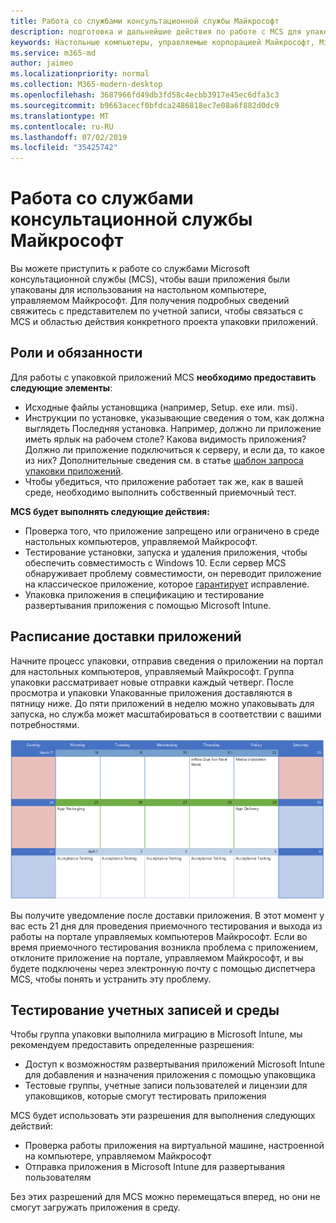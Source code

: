```yaml
---
title: Работа со службами консультационной службы Майкрософт
description: подготовка и дальнейшие действия по работе с MCS для упаковки приложений
keywords: Настольные компьютеры, управляемые корпорацией Майкрософт, Microsoft 365, служба, документация, приложения, MCS, упаковка
ms.service: m365-md
author: jaimeo
ms.localizationpriority: normal
ms.collection: M365-modern-desktop
ms.openlocfilehash: 3687966fd49db3fd58c4ecbb3917e45ec6dfa3c3
ms.sourcegitcommit: b9663acecf0bfdca2486818ec7e08a6f882d0dc9
ms.translationtype: MT
ms.contentlocale: ru-RU
ms.lasthandoff: 07/02/2019
ms.locfileid: "35425742"
---
```

# <a name="working-with-microsoft-consulting-services"></a>Работа со службами консультационной службы Майкрософт

Вы можете приступить к работе со службами Microsoft консультационной службы (MCS), чтобы ваши приложения были упакованы для использования на настольном компьютере, управляемом Майкрософт. Для получения подробных сведений свяжитесь с представителем по учетной записи, чтобы связаться с MCS и областью действия конкретного проекта упаковки приложений.

## <a name="roles-and-responsibilities"></a>Роли и обязанности

Для работы с упаковкой приложений MCS **необходимо предоставить следующие элементы**:

- Исходные файлы установщика (например, Setup. exe или. msi).
- Инструкции по установке, указывающие сведения о том, как должна выглядеть Последняя установка. Например, должно ли приложение иметь ярлык на рабочем столе? Какова видимость приложения? Должно ли приложение подключиться к серверу, и если да, то какое из них? Дополнительные сведения см. в статье [шаблон запроса упаковки приложений](https://github.com/MicrosoftDocs/microsoft-365-docs/raw/public/microsoft-365/managed-desktop/get-ready/downloads/app-packaging-template.docx).
- Чтобы убедиться, что приложение работает так же, как в вашей среде, необходимо выполнить собственный приемочный тест.

**MCS будет выполнять следующие действия:**

- Проверка того, что приложение запрещено или ограничено в среде настольных компьютеров, управляемой Майкрософт.
- Тестирование установки, запуска и удаления приложения, чтобы обеспечить совместимость с Windows 10. Если сервер MCS обнаруживает проблему совместимости, он переводит приложение на классическое приложение, которое [гарантирует](https://docs.microsoft.com/fasttrack/win-10-desktop-app-assure) исправление.
- Упаковка приложения в спецификацию и тестирование развертывания приложения с помощью Microsoft Intune.

## <a name="app-delivery-schedule"></a>Расписание доставки приложений

Начните процесс упаковки, отправив сведения о приложении на портал для настольных компьютеров, управляемый Майкрософт. Группа упаковки рассматривает новые отправки каждый четверг. После просмотра и упаковки Упакованные приложения доставляются в пятницу ниже. До пяти приложений в неделю можно упаковывать для запуска, но служба может масштабироваться в соответствии с вашими потребностями.

![Календарь, в котором показаны даты рецензирования, упаковки и доставки приложений](images/MCS-cal.png)

Вы получите уведомление после доставки приложения. В этот момент у вас есть 21 дня для проведения приемочного тестирования и выхода из работы на портале управляемых компьютеров Майкрософт. Если во время приемочного тестирования возникла проблема с приложением, отклоните приложение на портале, управляемом Майкрософт, и вы будете подключены через электронную почту с помощью диспетчера MCS, чтобы понять и устранить эту проблему.

## <a name="testing-accounts-and-environment"></a>Тестирование учетных записей и среды

Чтобы группа упаковки выполнила миграцию в Microsoft Intune, мы рекомендуем предоставить определенные разрешения:
 
-   Доступ к возможностям развертывания приложений Microsoft Intune для добавления и назначения приложения с помощью упаковщика 
-   Тестовые группы, учетные записи пользователей и лицензии для упаковщиков, которые смогут тестировать приложения

MCS будет использовать эти разрешения для выполнения следующих действий:
 
-   Проверка работы приложения на виртуальной машине, настроенной на компьютере, управляемом Майкрософт
-   Отправка приложения в Microsoft Intune для развертывания пользователям

Без этих разрешений для MCS можно перемещаться вперед, но они не смогут загружать приложения в среду.


